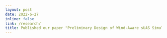 ```yaml
---
layout: post
date: 2022-6-27
inline: false
link: /research/
title: Published our paper "Preliminary Design of Wind-Aware sUAS Simulation Pipeline for Urban Air MobilityPreliminary Design of Wind-Aware sUAS Simulation Pipeline for Urban Air Mobility" at the AIAA Aviation Forum.
---
```

